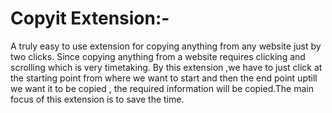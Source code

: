 # Copyit Extension:-
A truly easy to use extension for copying anything from any website just by two clicks. Since copying anything from a website requires clicking and scrolling which is very timetaking. By this extension ,we have to just click at the starting point from where we want to start and then the end point uptill we want it to be copied , the required information will be copied.The main focus of this extension is to save the time.
